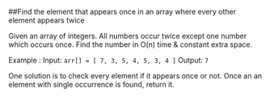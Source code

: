 ##Find the element that appears once in an array where every other element appears twice

Given an array of integers. All numbers occur twice except one number which occurs once. 
Find the number in O(n) time & constant extra space.

Example :
Input:  `arr[] = [ 7, 3, 5, 4, 5, 3, 4 ]`
Output: `7`

One solution is to check every element if it appears once or not. 
Once an an element with single occurrence is found, return it.